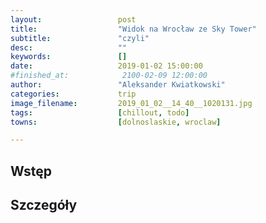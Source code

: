 ```yaml
---
layout:                 post
title:                  "Widok na Wrocław ze Sky Tower"
subtitle:               "czyli"
desc:                   ""
keywords:               []
date:                   2019-01-02 15:00:00
#finished_at:            2100-02-09 12:00:00
author:                 "Aleksander Kwiatkowski"
categories:             trip
image_filename:         2019_01_02__14_40__1020131.jpg
tags:                   [chillout, todo]
towns:                  [dolnoslaskie, wroclaw]

---
```



## Wstęp

## Szczegóły
